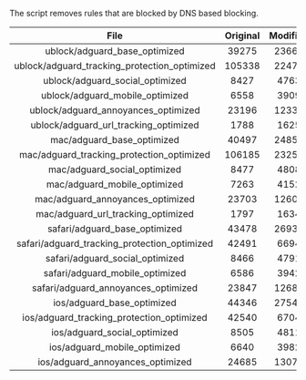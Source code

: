 The script removes rules that are blocked by DNS based blocking.


| File | Original | Modified |
|:----:|:-----:|:-----:|
| ublock/adguard_base_optimized | 39275 | 23661 |
| ublock/adguard_tracking_protection_optimized | 105338 | 22479 |
| ublock/adguard_social_optimized | 8427 | 4763 |
| ublock/adguard_mobile_optimized | 6558 | 3909 |
| ublock/adguard_annoyances_optimized | 23196 | 12339 |
| ublock/adguard_url_tracking_optimized | 1788 | 1625 |
| mac/adguard_base_optimized | 40497 | 24852 |
| mac/adguard_tracking_protection_optimized | 106185 | 23255 |
| mac/adguard_social_optimized | 8477 | 4808 |
| mac/adguard_mobile_optimized | 7263 | 4152 |
| mac/adguard_annoyances_optimized | 23703 | 12604 |
| mac/adguard_url_tracking_optimized | 1797 | 1634 |
| safari/adguard_base_optimized | 43478 | 26939 |
| safari/adguard_tracking_protection_optimized | 42491 | 6694 |
| safari/adguard_social_optimized | 8466 | 4791 |
| safari/adguard_mobile_optimized | 6586 | 3942 |
| safari/adguard_annoyances_optimized | 23847 | 12689 |
| ios/adguard_base_optimized | 44346 | 27540 |
| ios/adguard_tracking_protection_optimized | 42540 | 6704 |
| ios/adguard_social_optimized | 8505 | 4811 |
| ios/adguard_mobile_optimized | 6640 | 3982 |
| ios/adguard_annoyances_optimized | 24685 | 13077 |